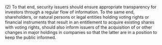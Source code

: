 (2) To that end, security issuers should ensure appropriate transparency for investors through a regular flow of information. To the same end, shareholders, or natural persons or legal entities holding voting rights or financial instruments that result in an entitlement to acquire existing shares with voting rights, should also inform issuers of the acquisition of or other changes in major holdings in companies so that the latter are in a position to keep the public informed.